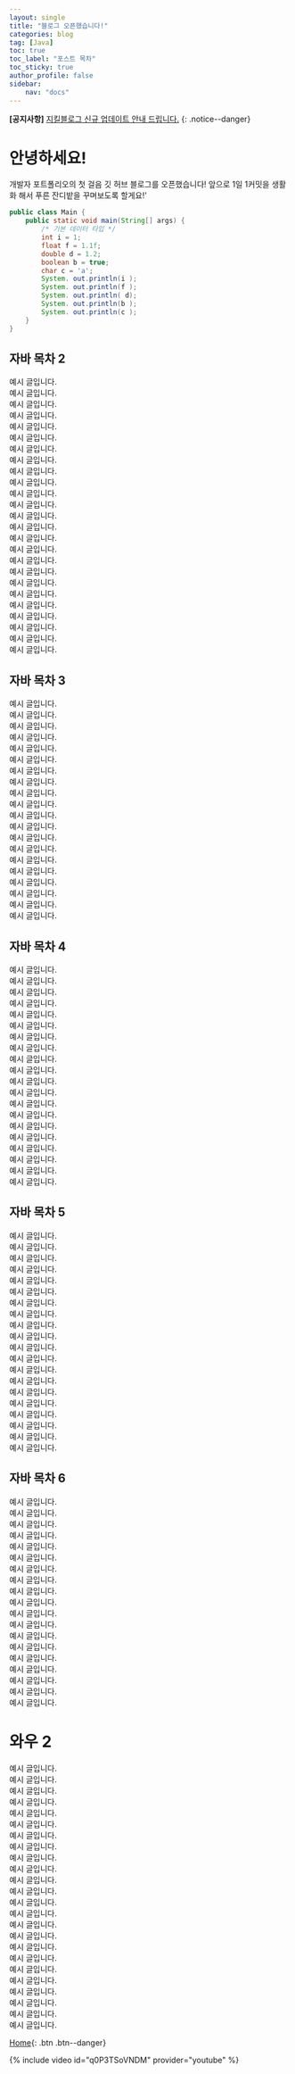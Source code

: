 ```yaml
---
layout: single
title: "블로그 오픈했습니다!"
categories: blog
tag: [Java]
toc: true
toc_label: "포스트 목차"
toc_sticky: true
author_profile: false
sidebar:
    nav: "docs"
---
```


**[공지사항]** [지킬블로그 신규 업데이트 안내 드립니다.](https://whdghk1907.github.io/coding/first/)
{: .notice--danger}

# 안녕하세요!
개발자 포트폴리오의 첫 걸음 깃 허브 블로그를 오픈했습니다!
앞으로 1일 1커밋을 생활화 해서 푸른 잔디밭을 꾸며보도록 할게요!'



```java
public class Main {
    public static void main(String[] args) {
        /* 기본 데이터 타입 */
        int i = 1;
        float f = 1.1f;
        double d = 1.2;
        boolean b = true;
        char c = 'a';
        System. out.println(i );
        System. out.println(f );
        System. out.println( d);
        System. out.println(b );
        System. out.println(c );
    }
}
```

## 자바 목차 2

예시 글입니다.  
예시 글입니다.  
예시 글입니다.  
예시 글입니다.  
예시 글입니다.  
예시 글입니다.    
예시 글입니다.    
예시 글입니다.    
예시 글입니다.    
예시 글입니다.    
예시 글입니다.    
예시 글입니다.    
예시 글입니다.    
예시 글입니다.    
예시 글입니다.    
예시 글입니다.    
예시 글입니다.    
예시 글입니다.    
예시 글입니다.    
예시 글입니다.    
예시 글입니다.    
예시 글입니다.    
예시 글입니다.    
예시 글입니다.    
예시 글입니다.    


## 자바 목차 3

예시 글입니다.    
예시 글입니다.    
예시 글입니다.    
예시 글입니다.    
예시 글입니다.    
예시 글입니다.    
예시 글입니다.    
예시 글입니다.    
예시 글입니다.    
예시 글입니다.    
예시 글입니다.    
예시 글입니다.    
예시 글입니다.    
예시 글입니다.    
예시 글입니다.    
예시 글입니다.    
예시 글입니다.    
예시 글입니다.    
예시 글입니다.    
예시 글입니다.    

## 자바 목차 4

예시 글입니다.    
예시 글입니다.    
예시 글입니다.    
예시 글입니다.    
예시 글입니다.    
예시 글입니다.    
예시 글입니다.    
예시 글입니다.    
예시 글입니다.    
예시 글입니다.    
예시 글입니다.    
예시 글입니다.    
예시 글입니다.    
예시 글입니다.    
예시 글입니다.    
예시 글입니다.    
예시 글입니다.    
예시 글입니다.    
예시 글입니다.    
예시 글입니다.    

## 자바 목차 5

예시 글입니다.    
예시 글입니다.    
예시 글입니다.    
예시 글입니다.    
예시 글입니다.    
예시 글입니다.    
예시 글입니다.    
예시 글입니다.    
예시 글입니다.    
예시 글입니다.    
예시 글입니다.    
예시 글입니다.    
예시 글입니다.    
예시 글입니다.    
예시 글입니다.    
예시 글입니다.    
예시 글입니다.    
예시 글입니다.    
예시 글입니다.    
예시 글입니다.    

## 자바 목차 6

예시 글입니다.    
예시 글입니다.    
예시 글입니다.    
예시 글입니다.    
예시 글입니다.    
예시 글입니다.    
예시 글입니다.    
예시 글입니다.    
예시 글입니다.    
예시 글입니다.    
예시 글입니다.    
예시 글입니다.    
예시 글입니다.    
예시 글입니다.    
예시 글입니다.    
예시 글입니다.    
예시 글입니다.    
예시 글입니다.    
예시 글입니다.    


# 와우 2

예시 글입니다.    
예시 글입니다.    
예시 글입니다.    
예시 글입니다.    
예시 글입니다.    
예시 글입니다.    
예시 글입니다.    
예시 글입니다.    
예시 글입니다.    
예시 글입니다.    
예시 글입니다.    
예시 글입니다.    
예시 글입니다.    
예시 글입니다.    
예시 글입니다.    
예시 글입니다.    
예시 글입니다.    
예시 글입니다.    
예시 글입니다.    
예시 글입니다.    
예시 글입니다.    
예시 글입니다.    
예시 글입니다.    
예시 글입니다.    

[Home](https://whdghk1907.github.io/){: .btn .btn--danger}

{% include video id="q0P3TSoVNDM" provider="youtube" %}
